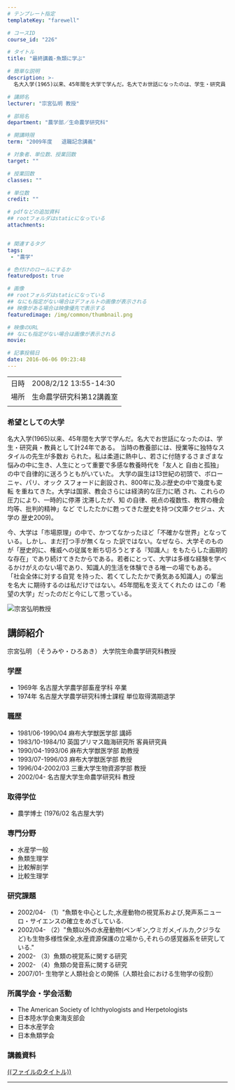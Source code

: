 ```yaml
---
# テンプレート指定
templateKey: "farewell"

# コースID
course_id: "226"

# タイトル
title: "最終講義-魚類に学ぶ"

# 簡単な説明
description: >-
  名大入学(1965)以来、45年間を大学で学んだ。名大でお世話になったのは、学生・研究員・教員として計24年である。 当時の教養部には、授業等に独特なスタイルの先生が多数お られた。私は柔道に熱中し、若さに付随するさまざまな悩みの中に生き、人生にとって重要で多感な教養時代を「友人と 自由と孤独」の中で自律的に送ろうともがいていた。 大学の誕生は13世紀の初頭で、ボローニャ、パリ、オック スフォ ...

# 講師名
lecturer: "宗宮弘明 教授"

# 部局名
department: "農学部／生命農学研究科"

# 開講時限
term: "2009年度	退職記念講義"

# 対象者、単位数、授業回数
target: ""

# 授業回数
classes: ""

# 単位数
credit: ""

# pdfなどの追加資料
## rootフォルダはstaticになっている
attachments:


# 関連するタグ
tags:
 - "農学"

# 色付けのロールにするか
featuredpost: true

# 画像
## rootフォルダはstaticになっている
## なにも指定がない場合はデフォルトの画像が表示される
## 映像がある場合は映像優先で表示する
featuredimage: /img/common/thumbnail.png

# 映像のURL
## なにも指定がない場合は画像が表示される
movie: 

# 記事投稿日
date: 2016-06-06 09:23:48
---
```


|   |   |
|---|---|
| 日時 | 2008/2/12  13:55-14:30 |
| 場所 | 生命農学研究科第12講義室 |
|   |   |


### 希望としての大学

名大入学(1965)以来、45年間を大学で学んだ。名大でお世話になったのは、学生・研究員・教員として計24年である。 当時の教養部には、授業等に独特なスタイルの先生が多数お られた。私は柔道に熱中し、若さに付随するさまざまな悩みの中に生き、人生にとって重要で多感な教養時代を「友人と 自由と孤独」の中で自律的に送ろうともがいていた。 大学の誕生は13世紀の初頭で、ボローニャ、パリ、オック スフォードに創設され、800年に及ぶ歴史の中で幾度も変転 を重ねてきた。大学は国家、教会さらには経済的な圧力に晒 され、これらの圧力により、一時的に停滞 沈滞したが、知 の自律、視点の複数性、教育の機会均等、批判的精神」など でしたたかに甦ってきた歴史を持つ(文庫クセジュ、大学の 歴史2009)。

今、大学は「市場原理」の中で、かつてなかったほど「不確かな世界」となっている。しかし、まだ打つ手が無くなっ た訳ではない。なぜなら、大学そのものが「歴史的に、権威への従属を断ち切ろうとする『知識人』をもたらした画期的な存在」であり続けてきたからである。若者にとって、大学は多様な経験を学べるかけがえのない場であり、知識人的生活を体験できる唯一の場でもある。 「社会全体に対する自覚 を持った、若くてしたたかで勇気ある知識人」の輩出を名大 に期待するのは私だけではない。45年間私を支えてくれたの はこの「希望の大学」だったのだと今にして思っている。



![宗宮弘明教授](http://ocw.nagoya-u.jp/files/226/s_sohmiya.jpg) 
## 講師紹介

宗宮弘明 （そうみや・ひろあき） 大学院生命農学研究科教授

### 学歴

* 1969年  名古屋大学農学部畜産学科 卒業
* 1974年  名古屋大学農学研究科博士課程 単位取得満期退学

### 職歴

* 1981/06-1990/04  麻布大学獣医学部 講師
* 1983/10-1984/10  英国プリマス臨海研究所 客員研究員
* 1990/04-1993/06  麻布大学獣医学部 助教授
* 1993/07-1996/03  麻布大学獣医学部 教授
* 1996/04-2002/03  三重大学生物資源学部 教授
* 2002/04-  名古屋大学生命農学研究科 教授

### 取得学位

* 農学博士 (1976/02 名古屋大学)

### 専門分野

* 水産学一般
* 魚類生理学
* 比較解剖学
* 比較生理学

### 研究課題

* 2002/04-   （1）"魚類を中心とした,水産動物の視覚系および,発声系ニューロ・サイエンスの確立をめざしている.
* 2002/04-   （2）"魚類以外の水産動物(ペンギン,ウミガメ,イルカ,クジラなど)も生物多様性保全,水産資源保護の立場から,それらの感覚器系を研究している."
* 2002-   （3）魚類の視覚系に関する研究
* 2002-   （4）魚類の発音系に関する研究
* 2007/01-   生物学と人類社会との関係（人類社会における生物学の役割）

### 所属学会・学会活動

* The American Society of Ichthyologists and Herpetologists
* 日本陸水学会東海支部会
* 日本水産学会
* 日本魚類学会


### 講義資料

[((ファイルのタイトル))](http://ocw.nagoya-u.jp/files/226/((ファイル名))) 

-----